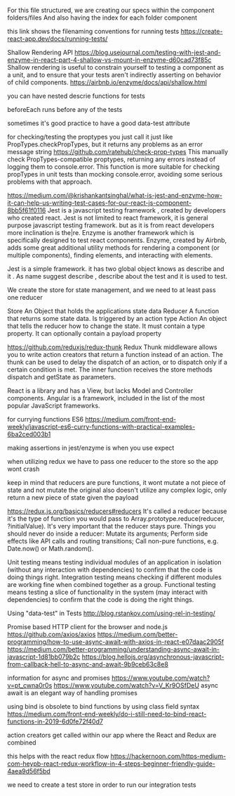For this file structured, we are creating our specs within the component folders/files
And also having the index for each folder component

this link shows the filenaming conventions for running tests
https://create-react-app.dev/docs/running-tests/

Shallow Rendering API
https://blog.usejournal.com/testing-with-jest-and-enzyme-in-react-part-4-shallow-vs-mount-in-enzyme-d60cad73f85c
Shallow rendering is useful to constrain yourself to testing a component as a unit, and to ensure that your tests aren't indirectly asserting on behavior of child components.
https://airbnb.io/enzyme/docs/api/shallow.html

you can have nested descrie functions for tests

beforeEach runs before any of the tests

sometimes it's good practice to have a good data-test attribute 

for checking/testing the proptypes you just call it just like 
PropTypes.checkPropTypes, but it returns any problems as an error message string
https://github.com/ratehub/check-prop-types
This manually check PropTypes-compatible proptypes, returning any errors instead of logging them to console.error.
This function is more suitable for checking propTypes in unit tests than mocking console.error, avoiding some serious problems with that approach.

https://medium.com/@krishankantsinghal/what-is-jest-and-enzyme-how-it-can-help-us-writing-test-cases-for-our-react-js-component-8bb5f61f0116
Jest is a javascript testing framework , created by developers who created react.
Jest is not limited to react framework, it is general purpose javascript testing 
framework. but as it is from react developers more inclination is the|re.
Enzyme is another framework which is specifically designed to test react components.
Enzyme, created by Airbnb, adds some great additional utility methods for rendering 
a component (or multiple components), finding elements, and interacting with elements.

Jest is a simple framework. it has two global object knows as describe and it . 
As name suggest describe , describe about the test and it is used to test.

We create the store for state management, and we need to at least pass one reducer

Store An Object that holds the applications state data
Reducer A function that returns some state data. Is triggered by an action type
Action An object that tells the reducer how to change the state. 
  It must contain a type property. It can optionally contain a payload property

https://github.com/reduxjs/redux-thunk
Redux Thunk middleware allows you to write action creators that return a function
instead of an action. The thunk can be used to delay the dispatch of an action,
or to dispatch only if a certain condition is met. The inner function receives the store methods dispatch and getState as parameters.

React is a library and has a View, but lacks Model and Controller components.
Angular is a framework, included in the list of the most popular JavaScript frameworks.

for currying functions ES6
https://medium.com/front-end-weekly/javascript-es6-curry-functions-with-practical-examples-6ba2ced003b1

making assertions in jest/enzyme is when you use expect

when utilizing redux we have to pass one reducer to the store so the app wont crash

keep in mind that reducers are pure functions, it wont mutate a not piece of state and not mutate the original
also doesn't utilize any complex logic, only return a new piece of state given the payload

https://redux.js.org/basics/reducers#reducers
It's called a reducer because it's the type of function you would pass to Array.prototype.reduce(reducer, ?initialValue). 
It's very important that the reducer stays pure. 
Things you should never do inside a reducer:
  Mutate its arguments;
  Perform side effects like API calls and routing transitions;
  Call non-pure functions, e.g. Date.now() or Math.random().

Unit testing means testing individual modules of an application in isolation (without any interaction with dependencies) to confirm that the code is doing things right.
Integration testing means checking if different modules are working fine when combined together as a group.
Functional testing means testing a slice of functionality in the system (may interact with dependencies) to confirm that the code is doing the right things.

Using "data-test" in Tests
http://blog.rstankov.com/using-rel-in-testing/

Promise based HTTP client for the browser and node.js
https://github.com/axios/axios
https://medium.com/better-programming/how-to-use-async-await-with-axios-in-react-e07daac2905f
https://medium.com/better-programming/understanding-async-await-in-javascript-1d81bb079b2c
https://blog.hellojs.org/asynchronous-javascript-from-callback-hell-to-async-and-await-9b9ceb63c8e8

information for async and promises
https://www.youtube.com/watch?v=pt_cwna0r0s
https://www.youtube.com/watch?v=V_Kr9OSfDeU
async await is an elegant way of handling promises

using bind is obsolete to bind functions by using class field syntax
https://medium.com/front-end-weekly/do-i-still-need-to-bind-react-functions-in-2019-6d0fe72f40d7

action creators get called within our app where the React and Redux are combined

this helps with the react redux flow https://hackernoon.com/https-medium-com-heypb-react-redux-workflow-in-4-steps-beginner-friendly-guide-4aea9d56f5bd

we need to create a test store in order to run our integration tests